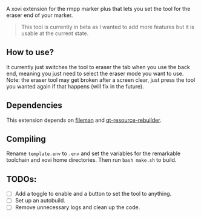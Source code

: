 A xovi extension for the rmpp marker plus that lets you set the tool for the eraser end of your marker.

> This tool is currently in beta as I wanted to add more features but it is usable at the current state.

## How to use?
It currently just switches the tool to eraser the tab when you use the back end, meaning you just need to select the eraser mode you want to use.
Note: the eraser tool may get broken after a screen clear, just press the tool you wanted again if that happens (will fix in the future).

## Dependencies
This extension depends on [fileman](https://github.com/asivery/rmpp-xovi-extensions/tree/master/fileman) and [qt-resource-rebuilder](https://github.com/asivery/rmpp-xovi-extensions/tree/master/qt-resource-rebuilder).

## Compiling
Rename `template.env` to `.env` and set the variables for the remarkable toolchain and xovi home directories.
Then run `bash make.sh` to build.

## TODOs:
  - [ ] Add a toggle to enable and a button to set the tool to anything.
  - [ ] Set up an autobuild.
  - [ ] Remove unnecessary logs and clean up the code.
